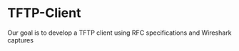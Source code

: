 # TFTP-Client

Our goal is to develop a TFTP client using RFC specifications and Wireshark captures
